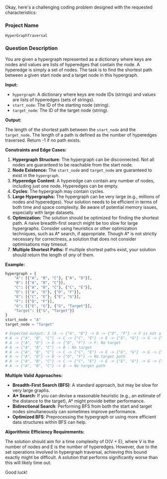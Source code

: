 Okay, here's a challenging coding problem designed with the requested characteristics:

### Project Name

`HyperGraphTraversal`

### Question Description

You are given a hypergraph represented as a dictionary where keys are nodes and values are lists of hyperedges that contain the node. A hyperedge is simply a set of nodes. The task is to find the shortest path between a given start node and a target node in this hypergraph.

**Input:**

*   `hypergraph`: A dictionary where keys are node IDs (strings) and values are lists of hyperedges (sets of strings).
*   `start_node`: The ID of the starting node (string).
*   `target_node`: The ID of the target node (string).

**Output:**

The length of the shortest path between the `start_node` and the `target_node`. The length of a path is defined as the number of hyperedges traversed. Return -1 if no path exists.

**Constraints and Edge Cases:**

1.  **Hypergraph Structure**: The hypergraph can be disconnected. Not all nodes are guaranteed to be reachable from the start node.
2.  **Node Existence:** The `start_node` and `target_node` are guaranteed to exist in the `hypergraph`.
3.  **Hyperedge Content**:  A hyperedge can contain any number of nodes, including just one node.  Hyperedges can be empty.
4.  **Cycles**: The hypergraph may contain cycles.
5.  **Large Hypergraphs:** The hypergraph can be very large (e.g., millions of nodes and hyperedges). Your solution needs to be efficient in terms of both time and space complexity. Be aware of potential memory issues, especially with large datasets.
6.  **Optimization:** The solution should be optimized for finding the shortest path. A naive breadth-first search might be too slow for large hypergraphs. Consider using heuristics or other optimization techniques, such as A\* search, if appropriate. Though A\* is not strictly necessary for correctness, a solution that does not consider optimisations may timeout.
7.  **Multiple Shortest Paths:** If multiple shortest paths exist, your solution should return the length of *any* of them.

**Example:**

```python
hypergraph = {
    "A": [{"A", "B", "C"}, {"A", "D"}],
    "B": [{"A", "B", "C"}],
    "C": [{"A", "B", "C"}, {"C", "E"}],
    "D": [{"A", "D"}, {"D", "F"}],
    "E": [{"C", "E"}, {"E", "G"}],
    "F": [{"D", "F"}],
    "G": [{"E", "G"}, {"G", "Target"}],
    "Target": [{"G", "Target"}]
}
start_node = "A"
target_node = "Target"

# Expected output: 3 (A -> {"A", "D"} -> D -> {"D", "F"} -> F is not a possible path)
# A -> {"A", "B", "C"} -> C -> {"C", "E"} -> E -> {"E", "G"} -> G -> {"G", "Target"} -> Target is a possible path of length 4
# A -> {"A", "D"} -> D -> {"D", "F"} -> F: No target
# A -> {"A", "B", "C"} -> B : No target
# A -> {"A", "B", "C"} -> C -> {"C", "E"} -> E -> {"E", "G"} -> G -> {"G", "Target"} -> Target
# A -> {"A", "D"} -> D -> {"D", "F"} -> No target path
# A -> {"A", "B", "C"} -> C -> {"C", "E"} -> E -> {"E", "G"} -> G -> {"G", "Target"} -> Target
# A -> {"A", "B", "C"} -> B -> No target path
```

**Multiple Valid Approaches:**

*   **Breadth-First Search (BFS)**: A standard approach, but may be slow for very large graphs.
*   **A\* Search**: If you can devise a reasonable heuristic (e.g., an estimate of the distance to the target), A\* might provide better performance.
*   **Bidirectional Search**: Performing BFS from both the start and target nodes simultaneously can sometimes improve performance.
*   **Optimized BFS**: Preprocessing the hypergraph or using more efficient data structures within BFS can help.

**Algorithmic Efficiency Requirements:**

The solution should aim for a time complexity of O(V + E), where V is the number of nodes and E is the number of hyperedges. However, due to the set operations involved in hypergraph traversal, achieving this bound exactly might be difficult. A solution that performs significantly worse than this will likely time out.

Good luck!

